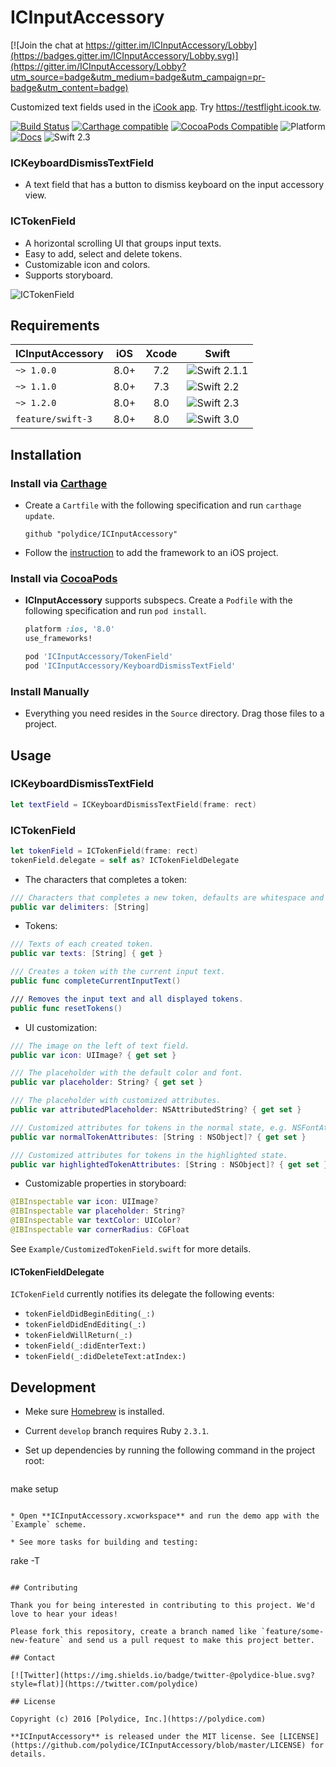 # ICInputAccessory

[![Join the chat at https://gitter.im/ICInputAccessory/Lobby](https://badges.gitter.im/ICInputAccessory/Lobby.svg)](https://gitter.im/ICInputAccessory/Lobby?utm_source=badge&utm_medium=badge&utm_campaign=pr-badge&utm_content=badge)

Customized text fields used in the [iCook app](https://itunes.apple.com/app/id554065086).
Try <https://testflight.icook.tw>.

[![Build Status](https://travis-ci.org/polydice/ICInputAccessory.svg)](https://travis-ci.org/polydice/ICInputAccessory)
[![Carthage compatible](https://img.shields.io/badge/Carthage-compatible-4BC51D.svg)](https://github.com/Carthage/Carthage)
[![CocoaPods Compatible](https://img.shields.io/cocoapods/v/ICInputAccessory.svg)](https://cocoapods.org/pods/ICInputAccessory)
![Platform](https://img.shields.io/cocoapods/p/ICInputAccessory.svg)
[![Docs](https://img.shields.io/cocoapods/metrics/doc-percent/ICInputAccessory.svg)](http://cocoadocs.org/docsets/ICInputAccessory/)
![Swift 2.3](https://img.shields.io/badge/Swift-2.3-orange.svg)

### ICKeyboardDismissTextField

* A text field that has a button to dismiss keyboard on the input accessory view.

### ICTokenField

* A horizontal scrolling UI that groups input texts.
* Easy to add, select and delete tokens.
* Customizable icon and colors.
* Supports storyboard.

![ICTokenField](https://polydice.github.io/ICInputAccessory/screenshots/ICTokenField.gif)

## Requirements

ICInputAccessory | iOS  | Xcode | Swift
---------------- | :--: | :---: | -----
`~> 1.0.0`       | 8.0+ | 7.2   | ![Swift 2.1.1](https://img.shields.io/badge/Swift-2.1.1-orange.svg)
`~> 1.1.0`       | 8.0+ | 7.3   | ![Swift 2.2](https://img.shields.io/badge/Swift-2.2-orange.svg)
`~> 1.2.0`       | 8.0+ | 8.0   | ![Swift 2.3](https://img.shields.io/badge/Swift-2.3-orange.svg)
`feature/swift-3`| 8.0+ | 8.0   | ![Swift 3.0](https://img.shields.io/badge/Swift-3.0-orange.svg)

## Installation

### Install via [Carthage](https://github.com/Carthage/Carthage)

* Create a `Cartfile` with the following specification and run `carthage update`.

  ```
  github "polydice/ICInputAccessory"
  ```

* Follow the [instruction](https://github.com/Carthage/Carthage#if-youre-building-for-ios) to add the framework to an iOS project.

### Install via [CocoaPods](http://guides.cocoapods.org/)

* **ICInputAccessory** supports subspecs. Create a `Podfile` with the following specification and run `pod install`.

  ```rb
  platform :ios, '8.0'
  use_frameworks!

  pod 'ICInputAccessory/TokenField'
  pod 'ICInputAccessory/KeyboardDismissTextField'
  ```

### Install Manually

* Everything you need resides in the `Source` directory. Drag those files to a project.

## Usage

### ICKeyboardDismissTextField

```swift
let textField = ICKeyboardDismissTextField(frame: rect)
```

### ICTokenField

```swift
let tokenField = ICTokenField(frame: rect)
tokenField.delegate = self as? ICTokenFieldDelegate
```

* The characters that completes a token:

```swift
/// Characters that completes a new token, defaults are whitespace and commas.
public var delimiters: [String]
```

* Tokens:

```swift
/// Texts of each created token.
public var texts: [String] { get }

/// Creates a token with the current input text.
public func completeCurrentInputText()

/// Removes the input text and all displayed tokens.
public func resetTokens()
```

* UI customization:

```swift
/// The image on the left of text field.
public var icon: UIImage? { get set }

/// The placeholder with the default color and font.
public var placeholder: String? { get set }

/// The placeholder with customized attributes.
public var attributedPlaceholder: NSAttributedString? { get set }

/// Customized attributes for tokens in the normal state, e.g. NSFontAttributeName and NSForegroundColorAttributeName.
public var normalTokenAttributes: [String : NSObject]? { get set }

/// Customized attributes for tokens in the highlighted state.
public var highlightedTokenAttributes: [String : NSObject]? { get set }
```

* Customizable properties in storyboard:

```swift
@IBInspectable var icon: UIImage?
@IBInspectable var placeholder: String?
@IBInspectable var textColor: UIColor?
@IBInspectable var cornerRadius: CGFloat
```

See `Example/CustomizedTokenField.swift` for more details.

#### ICTokenFieldDelegate

`ICTokenField` currently notifies its delegate the following events:

* `tokenFieldDidBeginEditing(_:)`
* `tokenFieldDidEndEditing(_:)`
* `tokenFieldWillReturn(_:)`
* `tokenField(_:didEnterText:)`
* `tokenField(_:didDeleteText:atIndex:)`

## Development

* Meke sure [Homebrew](http://brew.sh/) is installed.
* Current `develop` branch requires Ruby `2.3.1`.
* Set up dependencies by running the following command in the project root:

  ```
make setup
```

* Open **ICInputAccessory.xcworkspace** and run the demo app with the `Example` scheme.

* See more tasks for building and testing:

  ```
rake -T
```

## Contributing

Thank you for being interested in contributing to this project. We'd love to hear your ideas!

Please fork this repository, create a branch named like `feature/some-new-feature` and send us a pull request to make this project better.

## Contact

[![Twitter](https://img.shields.io/badge/twitter-@polydice-blue.svg?style=flat)](https://twitter.com/polydice)

## License

Copyright (c) 2016 [Polydice, Inc.](https://polydice.com)

**ICInputAccessory** is released under the MIT license. See [LICENSE](https://github.com/polydice/ICInputAccessory/blob/master/LICENSE) for details.
